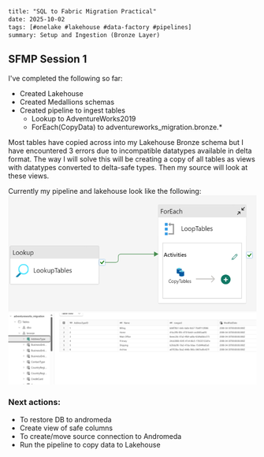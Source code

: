 ```
title: "SQL to Fabric Migration Practical"
date: 2025-10-02
tags: [#onelake #lakehouse #data-factory #pipelines]
summary: Setup and Ingestion (Bronze Layer) 
```

## SFMP Session 1

I've completed the following so far:

- Created Lakehouse
- Created Medallions schemas
- Created pipeline to ingest tables
    - Lookup to AdventureWorks2019
    - ForEach(CopyData) to adventureworks_migration.bronze.*

Most tables have copied across into my Lakehouse Bronze schema but I have encountered 3 errors due to incompatible datatypes available in delta format. The way I will solve this will be creating a copy of all tables as views with datatypes converted to delta-safe types. Then my source will look at these views.

Currently my pipeline and lakehouse look like the following:
![image](../../../images-diagrams/migration-pipeline-bronze.png)
![image](../../../images-diagrams/adventureworks-bronze.png)

### Next actions:
- To restore DB to andromeda
- Create view of safe columns
- To create/move source connection to Andromeda
- Run the pipeline to copy data to Lakehouse